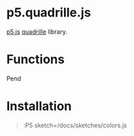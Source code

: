 # p5.quadrille.js

[p5.js](https://p5js.org/) [quadrille](https://en.wikipedia.org/wiki/Square_tiling) library.

# Functions

Pend

# Installation

> :P5 sketch=/docs/sketches/colors.js
